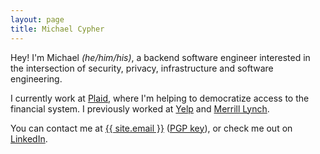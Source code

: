 ```yaml
---
layout: page
title: Michael Cypher
---
```


<p>Hey! I'm Michael <i>(he/him/his)</i>, a backend software engineer interested in the intersection of security, privacy, infrastructure and software engineering.</p>

<p>I currently work at <a href="https://plaid.com">Plaid</a>, where I'm helping to democratize access to the financial system. I previously worked at <a href="https://www.yelp.com">Yelp</a> and <a href="https://bofaml.com">Merrill Lynch</a>.</p>

<p>You can contact me at <a href="mailto:{{ site.email }}">{{ site.email }}</a> (<a href="/assets/publickey.michael@cypher.codes.asc">PGP key</a>), or check me out on <a href="https://www.linkedin.com/in/mikeecb/">LinkedIn</a>.</p>
